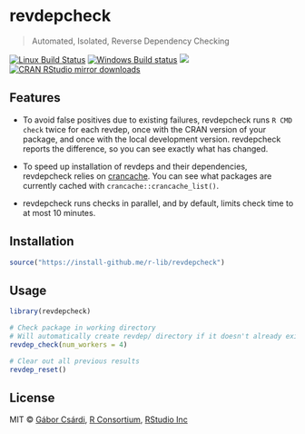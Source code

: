 # revdepcheck

> Automated, Isolated, Reverse Dependency Checking

[![Linux Build Status](https://travis-ci.org/r-lib/revdepcheck.svg?branch=master)](https://travis-ci.org/r-lib/revdepcheck)
[![Windows Build status](https://ci.appveyor.com/api/projects/status/github/r-lib/revdepcheck?svg=true)](https://ci.appveyor.com/project/gaborcsardi/revdepcheck)
[![](http://www.r-pkg.org/badges/version/revdepcheck)](http://www.r-pkg.org/pkg/revdepcheck)
[![CRAN RStudio mirror downloads](http://cranlogs.r-pkg.org/badges/revdepcheck)](http://www.r-pkg.org/pkg/revdepcheck)

## Features

* To avoid false positives due to existing failures, revdepcheck runs 
  `R CMD check` twice for each revdep, once with the CRAN version of your 
  package, and once with the local development version. revdepcheck
  reports the difference, so you can see exactly what has changed.

* To speed up installation of revdeps and their dependencies, revdepcheck 
  relies on [crancache](https://github.com/r-lib/crancache). You can see what 
  packages are currently cached with `crancache::crancache_list()`.
  
* revdepcheck runs checks in parallel, and by default, limits check time 
  to at most 10 minutes.

## Installation

```r
source("https://install-github.me/r-lib/revdepcheck")
```

## Usage

```r
library(revdepcheck)

# Check package in working directory
# Will automatically create revdep/ directory if it doesn't already exist
revdep_check(num_workers = 4)

# Clear out all previous results
revdep_reset()
```

## License

MIT ©
[Gábor Csárdi](https://github.com/gaborcsardi),
[R Consortium](https://github.com/rconsortium),
[RStudio Inc](https://github.com/rstudio)
